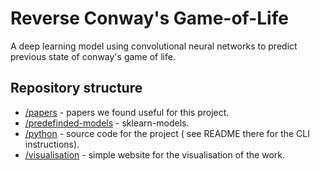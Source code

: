 # Reverse Conway's Game-of-Life

A deep learning model using convolutional neural networks to predict previous state of conway's game of life.

## Repository structure 
* [/papers](https://github.com/kirylvolkau/game-of-life/tree/main/papers) - papers we found useful for this project.
* [/predefinded-models](https://github.com/kirylvolkau/game-of-life/tree/main/predefined-models) - sklearn-models.
* [/python](https://github.com/kirylvolkau/game-of-life/tree/main/python) - source code for the project ( see README there for the CLI instructions).
* [/visualisation](https://github.com/kirylvolkau/game-of-life/tree/main/visualization) - simple website for the visualisation of the work.

